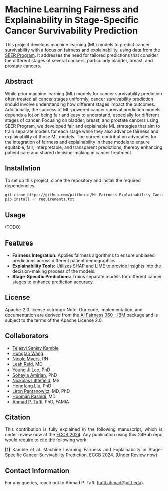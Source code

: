 # Machine Learning Fairness and Explainability in Stage-Specific Cancer Survivability Prediction

This project develops machine learning (ML) models to predict cancer survivability with a focus on fairness and explainability, using data from the <a href="https://seer.cancer.gov/data/" target="_blank">SEER Program</a>. It addresses the need for tailored predictions that consider the different stages of several cancers, particularly bladder, breast, and prostate cancers.

## Abstract

While prior machine learning (ML) models for cancer survivability prediction often treated all cancer stages uniformly, cancer survivability prediction should involve understanding how different stages impact the outcomes. Additionally, the success of ML-powered cancer survival prediction models depends a lot on being fair and easy to understand, especially for different stages of cancer. Focusing on bladder, breast, and prostate cancers using SEER Program, we developed  fair and explainable ML strategies that aim to train separate models for each stage while they also advance fairness and explainability of those ML models. The current contribution advocates for the integration of fairness and explainability in these models to ensure equitable, fair, interpretable, and transparent predictions, thereby enhancing patient care and shared decision-making in cancer treatment.



## Installation

To set up this project, clone the repository and install the required dependencies.

```bash
git clone https://github.com/pitthexai/ML_Fairness_Explainability_Cancer_Survivability.git
pip install -r requirements.txt
```

## Usage
(TODO)

## Features
+ <strong>Fairness Integration:</strong> Applies fairness algorithms to ensure unbiased predictions across different patient demographics. <br>
+ <strong>Explainability Tools:</strong> Utilizes SHAP and LIME to provide insights into the decision-making process of the models. <br>
+ <strong>Stage-Specific Predictions:</strong> Trains separate models for different cancer stages to enhance prediction accuracy.


## License
Apache-2.0 license
<strong< Note:</strong> Our code, implementation, and documentation are derived from the <a href="https://aif360.res.ibm.com/" target="_blank">AI Fairness 360 - IBM</a> package and is subject to the terms of the Apache License 2.0.

## Collaborators
+ <a href="" target="_blank">Tejasvi Sanjay Kamble</a>
+ <a href="" target="_blank">Hongtao Wang</a>
+ <a href="" target="_blank">Nicole Myers</a>, RN
+ <a href="" target="_blank">Leah Reid</a>, MD
+ <a href="https://www.nursing.pitt.edu/person/young-ji-lee" target="_blank">Young Ji Lee</a>, PhD
+ <a href="https://amiielab.github.io" target="_blank">Soheyla Amirian</a>, PhD
+ <a href="https://littlefieldnick.github.io/" target="_blank">Nickolas Littlefield</a>, MS
+ <a href="https://sbmi.uth.edu/faculty-and-staff/hongfang-liu.htm" target="_blank">Hongfang Liu</a>, PhD
+ <a href="https://pitthexai.github.io/people.html" target="_blank">Liron Pantanowitz</a>, MD, PhD
+ <a href="https://www.pitt.edu/pittwire/accolades-honors/hooman-rashidi-becomes-associate-dean-ai-medicine" target="_blank">Hooman Rashidi</a>, MD
+ <a href="https://pitthexai.github.io" target="_blank">Ahmad P. Tafti</a>, PhD, FAMIA

## Citation
<p align="justify">This contribution is fully explained in the following manuscript, which is under review now at the <a href="https://eccb2024.fi/" target="_blank">ECCB 2024</a>. Any publication using this GitHub repo would require to cite the following work:
<p align="justify">
<strong>[1]</strong> Kamble et al. Machine Learning Fairness and Explainability in Stage-Specific Cancer Survivability Prediction. ECCB 2024. (Under Review now)</p>

## Contact Information
For any queries, reach out to Ahmad P. Tafti (tafti.ahmad@pitt.edu).

